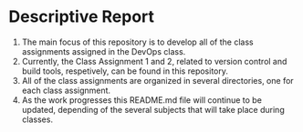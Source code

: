 # Descriptive Report

1. The main focus of this repository is to develop all of the class assignments assigned in the DevOps class.
2. Currently, the Class Assignment 1 and 2, related to version control and build tools, respetively, can be found in this repository.
3. All of the class assignments are organized in several directories, one for each class assignment.
4. As the work progresses this README.md file will continue to be updated, depending of the several subjects that will take place during classes.
